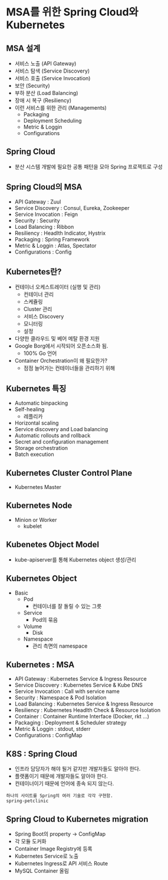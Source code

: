 # MSA를 위한 Spring Cloud와 Kubernetes

## MSA 설계
- 서비스 노출 (API Gateway)
- 서비스 탐색 (Service Discovery)
- 서비스 호출 (Service Invocation)
- 보안 (Security)
- 부하 분산 (Load Balancing)
- 장애 시 복구 (Resiliency)
- 이런 서비스를 위한 관리 (Managements)
    - Packaging
    - Deployment Scheduling
    - Metric & Loggin
    - Configurations

## Spring Cloud
- 분산 시스템 개발에 필요한 공통 패턴을 모아 Spring 프로젝트로 구성

## Spring Cloud의 MSA
- API Gateway : Zuul
- Service Discovery : Consul, Eureka, Zookeeper
- Service Invocation : Feign
- Security : Security
- Load Balancing : Ribbon
- Resiliency : Headlth Indicator, Hystrix
- Packaging : Spring Framework
- Metric & Loggin : Atlas, Spectator
- Configurations : Config

## Kubernetes란?
- 컨테이너 오케스트레이터 (실행 및 관리)
    - 컨테이너 관리
    - 스케쥴링
    - Cluster 관리
    - 서비스 Discovery
    - 모니터링
    - 설정
- 다양한 클라우드 및 베어 메탈 환경 지원
- Google Borg에서 시작되어 오픈소스화 됨.
    - 100% Go 언어
- Container Orchestration이 왜 필요한가?
    - 점점 늘어가는 컨테이너들을 관리하기 위해

## Kubernetes 특징
- Automatic binpacking
- Self-healing
    - 레플리카
- Horizontal scaling
- Service discovery and Load balancing
- Automatic rollouts and rollback
- Secret and configuration management
- Storage orchestration
- Batch execution

## Kubernetes Cluster Control Plane
- Kubernetes Master

## Kubernetes Node
- Minion or Worker
    - kubelet

## Kubenetes Object Model
- kube-apiserver를 통해 Kubernetes object 생성/관리

## Kubernetes Object
- Basic
    - Pod
        - 컨테이너를 잘 돌릴 수 있는 그릇
    - Service
        - Pod의 묶음
    - Volume
        - Disk
    - Namespace
        - 관리 측면의 namespace

## Kubernetes : MSA
- API Gateway : Kubernetes Service & Ingress Resource
- Service Discovery : Kubernetes Service & Kube DNS
- Service Invocation : Call with service name
- Security : Namespace & Pod Isolation
- Load Balancing : Kubernetes Service & Ingress Resource
- Resiliency : Kubernetes Headlth Check & Resource Isolation
- Container : Container Runtime Interface (Docker, rkt ...)
- Packaging : Deployment & Scheduler strategy
- Metric & Loggin : stdout, stderr
- Configurations : ConfigMap

## K8S : Spring Cloud
- 인프라 담당자가 해야 될거 같지만 개발자들도 알아야 한다.
- 플랫폼이기 때문에 개발자들도 알아야 한다.
- 컨테이너이기 때문에 언어에 종속 되지 않는다.

```
하나의 사이트를 Spring의 여러 기술로 각각 구현함.
spring-petclinic
```

## Spring Cloud to Kubernetes migration
- Spring Boot의 property -> ConfigMap
- 각 모듈 도커화
- Container Image Registry에 등록
- Kubernetes Service로 노출
- Kubernetes Ingress로 API 서비스 Route
- MySQL Container 올림